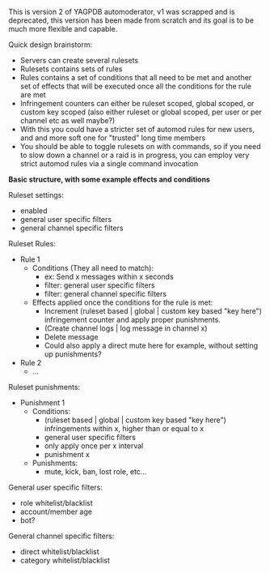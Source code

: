 This is version 2 of YAGPDB automoderator, v1 was scrapped and is deprecated, this version has been made from scratch and its goal is to be much more flexible and capable.

Quick design brainstorm:

- Servers can create several rulesets
- Rulesets contains sets of rules
- Rules contains a set of conditions that all need to be met and another set of effects that will be executed once all the conditions for the rule are met
- Infringement counters can either be ruleset scoped, global scoped, or custom key scoped (also either ruleset or global scoped, per user or per channel etc as well maybe?)
- With this you could have a stricter set of automod rules for new users, and and more soft one for "trusted" long time members
- You should be able to toggle rulesets on with commands, so if you need to slow down a channel or a raid is in progress, you can employ very strict automod rules via a single command invocation

**Basic structure, with some example effects and conditions**

Ruleset settings:

- enabled
- general user specific filters
- general channel specific filters

Ruleset Rules:

- Rule 1
  - Conditions (They all need to match):
    - ex: Send x messages within x seconds
    - filter: general user specific filters
    - filter: general channel specific filters
  - Effects applied once the conditions for the rule is met:
    - Increment (ruleset based | global | custom key based "key here") infringement counter and apply proper punishments.
    - (Create channel logs | log message in channel x)
    - Delete message
    - Could also apply a direct mute here for example, without setting up punishments?
- Rule 2
  - ...

Ruleset punishments:

- Punishment 1
  - Conditions:
    - (ruleset based | global | custom key based "key here") infringements within x, higher than or equal to x
    - general user specific filters
    - only apply once per x interval
    - punishment x
  - Punishments:
    - mute, kick, ban, lost role, etc...

General user specific filters:

- role whitelist/blacklist
- account/member age
- bot?

General channel specific filters:

- direct whitelist/blacklist
- category whitelist/blacklist
